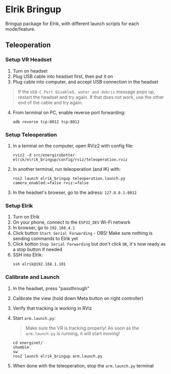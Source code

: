# Elrik Bringup

Bringup package for Elrik, with different launch scripts for each mode/feature.

## Teleoperation

### Setup VR Headset

1. Turn on headset
2. Plug USB cable into headset first, then put it on
3. Plug cable into computer, and accept USB connection in the headset
> If the `USB-C Port Disabled, water and debris` message pops up, restart the headset and try again. If that does not work, use the other end of the cable and try again.
4. From terminal on PC, enable reverse port forwarding:
   ```
   adb reverse tcp:8012 tcp:8012
   ```


### Setup Teleoperation

1. In a teminal on the computer, open RViz2 with config file:
   ```
   rviz2 -d src/energirobotter-elrik/elrik_bringup/config/rviz/teleoperation.rviz
   ```
2. In another terminal, run teleoperation (and IK) with:
   ```
   ros2 launch elrik_bringup teleoperation.launch.py camera_enabled:=false rviz:=false
   ```
3. In the headset's browser, go to the adress: `127.0.0.1:8012`

### Setup Elrik

1. Turn on Elrik
2. On your phone, connect to the `ESP32_DEV` Wi-Fi network
3. In browser, go to `192.168.4.1`
4. Click button `Start Serial Forwarding` - OBS! Make sure nothing is sending commands to Elrik yet
5. Click botton `Stop Serial Forwarding` but don't click `OK`, it's now ready as a stop button if needed
6. SSH into Elrik:
   ```
   ssh elrik@192.168.1.101
   ```

### Calibrate and Launch

1. In the headset, press "passthrough"
2. Calibrate the view (hold down Meta button on right controller)
3. Verify that tracking is working in RViz
4. Start `arm.launch.py`:
   >Make sure the VR is tracking properly! As soon as the `arm.launch.py` is running, it will start moving!
   ```
   cd energinet/
   shumble
   sw
   ros2 launch elrik_bringup arm.launch.py
   ```
   
5. When done with the teleoperation, stop the `arm.launch.py` terminal